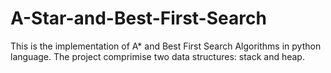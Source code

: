 # A-Star-and-Best-First-Search
This is the implementation of A* and Best First Search Algorithms in python language. The project comprimise two data structures: stack and heap.
